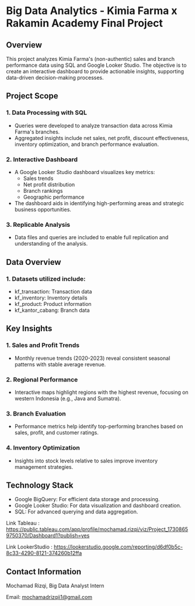 # Big Data Analytics - Kimia Farma x Rakamin Academy Final Project

## Overview
This project analyzes Kimia Farma's (non-authentic) sales and branch performance data using SQL and Google Looker Studio. The objective is to create an interactive dashboard to provide actionable insights, supporting data-driven decision-making processes.

## Project Scope
### 1. Data Processing with SQL
- Queries were developed to analyze transaction data across Kimia Farma's branches.
- Aggregated insights include net sales, net profit, discount effectiveness, inventory optimization, and branch performance evaluation.
### 2. Interactive Dashboard 
- A Google Looker Studio dashboard visualizes key metrics:
    - Sales trends
    - Net profit distribution
    - Branch rankings
    - Geographic performance
- The dashboard aids in identifying high-performing areas and strategic business opportunities.
### 3. Replicable Analysis
- Data files and queries are included to enable full replication and understanding of the analysis.

## Data Overview
### 1. Datasets utilized include:
- kf_transaction: Transaction data
- kf_inventory: Inventory details
- kf_product: Product information
- kf_kantor_cabang: Branch data

## Key Insights
### 1. Sales and Profit Trends
- Monthly revenue trends (2020-2023) reveal consistent seasonal patterns with stable average revenue.
### 2. Regional Performance
- Interactive maps highlight regions with the highest revenue, focusing on western Indonesia (e.g., Java and Sumatra).
### 3. Branch Evaluation
- Performance metrics help identify top-performing branches based on sales, profit, and customer ratings.
### 4. Inventory Optimization
- Insights into stock levels relative to sales improve inventory management strategies.

## Technology Stack
- Google BigQuery: For efficient data storage and processing.
- Google Looker Studio: For data visualization and dashboard creation.
- SQL: For advanced querying and data aggregation.



Link Tableau : https://public.tableau.com/app/profile/mochamad.rizqi/viz/Project_17308659750370/Dashboard1?publish=yes

Link LookerStudio : https://lookerstudio.google.com/reporting/d6df0b5c-8c33-4290-8121-374260b12ffa


## Contact Information
Mochamad Rizqi,
Big Data Analyst Intern

Email: mochamadrizqii1@gmail.com
